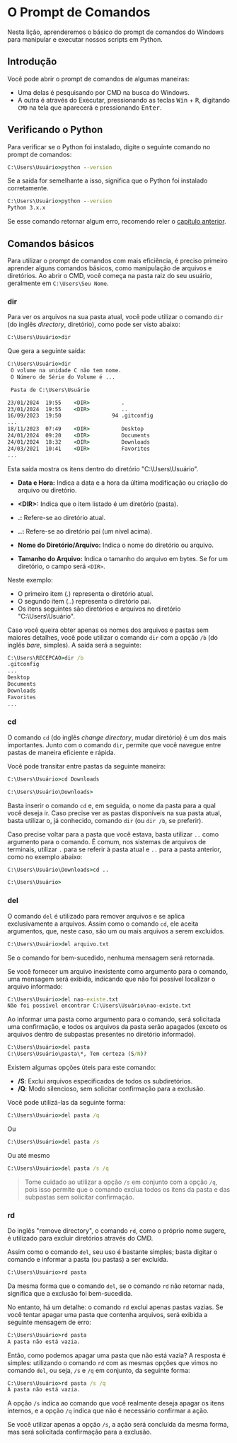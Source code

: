 # O Prompt de Comandos

Nesta lição, aprenderemos o básico do prompt de comandos do Windows para manipular e executar nossos scripts em Python.

## Introdução

Você pode abrir o prompt de comandos de algumas maneiras:

- Uma delas é pesquisando por CMD na busca do Windows.
- A outra é através do Executar, pressionando as teclas <kbd>Win</kbd> + <kbd>R</kbd>, digitando `CMD` na tela que aparecerá e pressionando <kbd>Enter</kbd>.

## Verificando o Python

Para verificar se o Python foi instalado, digite o seguinte comando no prompt de comandos:

```cmd
C:\Users\Usuário>python --version
```

Se a saída for semelhante a isso, significa que o Python foi instalado corretamente.

```cmd
C:\Users\Usuário>python --version
Python 3.x.x
```

Se esse comando retornar algum erro, recomendo reler o [capítulo anterior](01_Introduction.md).

## Comandos básicos

Para utilizar o prompt de comandos com mais eficiência, é preciso primeiro aprender alguns comandos básicos, como manipulação de arquivos e diretórios.
Ao abrir o CMD, você começa na pasta raiz do seu usuário, geralmente em `C:\Users\Seu Nome`.

### dir

Para ver os arquivos na sua pasta atual, você pode utilizar o comando `dir` (do inglês *directory*, diretório), como pode ser visto abaixo:

```cmd
C:\Users\Usuário>dir
```

Que gera a seguinte saída:

```cmd
C:\Users\Usuário>dir
 O volume na unidade C não tem nome.
 O Número de Série do Volume é ...

 Pasta de C:\Users\Usuário

23/01/2024  19:55    <DIR>          .
23/01/2024  19:55    <DIR>          ..
16/09/2023  19:50                94 .gitconfig
...
18/11/2023  07:49    <DIR>          Desktop
24/01/2024  09:20    <DIR>          Documents
24/01/2024  18:32    <DIR>          Downloads
24/03/2021  10:41    <DIR>          Favorites
...
```

Esta saída mostra os itens dentro do diretório "C:\Users\Usuário".

- **Data e Hora:** Indica a data e a hora da última modificação ou criação do arquivo ou diretório.

- **\<DIR\>:** Indica que o item listado é um diretório (pasta).

- **.:** Refere-se ao diretório atual.

- **..:** Refere-se ao diretório pai (um nível acima).

- **Nome do Diretório/Arquivo:** Indica o nome do diretório ou arquivo.

- **Tamanho do Arquivo:** Indica o tamanho do arquivo em bytes. Se for um diretório, o campo será `<DIR>`.

Neste exemplo:

- O primeiro item (.) representa o diretório atual.
- O segundo item (..) representa o diretório pai.
- Os itens seguintes são diretórios e arquivos no diretório "C:\Users\Usuário".

Caso você queira obter apenas os nomes dos arquivos e pastas sem maiores detalhes, você pode utilizar o comando `dir` com a opção `/b` (do inglês *bare*, simples). A saída será a seguinte:

```cmd
C:\Users\RECEPCAO>dir /b
.gitconfig
...
Desktop
Documents
Downloads
Favorites
...
```

### cd

O comando `cd` (do inglês *change directory*, mudar diretório) é um dos mais importantes. Junto com o comando `dir`, permite que você navegue entre pastas de maneira eficiente e rápida.

Você pode transitar entre pastas da seguinte maneira:

```cmd
C:\Users\Usuário>cd Downloads

C:\Users\Usuário\Downloads>
```

Basta inserir o comando `cd` e, em seguida, o nome da pasta para a qual você deseja ir. Caso precise ver as pastas disponíveis na sua pasta atual, basta utilizar o, já conhecido, comando `dir` (ou `dir /b`, se preferir).

Caso precise voltar para a pasta que você estava, basta utilizar `..` como argumento para o comando. É comum, nos sistemas de arquivos de terminais, utilizar `.` para se referir à pasta atual e `..` para a pasta anterior, como no exemplo abaixo:

```cmd
C:\Users\Usuário\Downloads>cd ..

C:\Users\Usuário>
```

### del

O comando `del` é utilizado para remover arquivos e se aplica exclusivamente a arquivos. Assim como o comando `cd`, ele aceita argumentos, que, neste caso, são um ou mais arquivos a serem excluídos.

```cmd
C:\Users\Usuário>del arquivo.txt
```

Se o comando for bem-sucedido, nenhuma mensagem será retornada.

Se você fornecer um arquivo inexistente como argumento para o comando, uma mensagem será exibida, indicando que não foi possível localizar o arquivo informado:

```cmd
C:\Users\Usuário>del nao-existe.txt
Não foi possível encontrar C:\Users\Usuário\nao-existe.txt
```

Ao informar uma pasta como argumento para o comando, será solicitada uma confirmação, e todos os arquivos da pasta serão apagados (exceto os arquivos dentro de subpastas presentes no diretório informado).

```cmd
C:\Users\Usuário>del pasta
C:\Users\Usuário\pasta\*, Tem certeza (S/N)? 
```

Existem algumas opções úteis para este comando:

- **/S**: Exclui arquivos especificados de todos os subdiretórios.
- **/Q**: Modo silencioso, sem solicitar confirmação para a exclusão.

Você pode utilizá-las da seguinte forma:

```cmd
C:\Users\Usuário>del pasta /q
```

Ou

```cmd
C:\Users\Usuário>del pasta /s
```

Ou até mesmo

```cmd
C:\Users\Usuário>del pasta /s /q
```

> Tome cuidado ao utilizar a opção `/s` em conjunto com a opção `/q`, pois isso permite que o comando exclua todos os itens da pasta e das subpastas sem solicitar confirmação.

### rd

Do inglês "remove directory", o comando `rd`, como o próprio nome sugere, é utilizado para excluir diretórios através do CMD.

Assim como o comando `del`, seu uso é bastante simples; basta digitar o comando e informar a pasta (ou pastas) a ser excluída.

```cmd
C:\Users\Usuário>rd pasta
```

Da mesma forma que o comando `del`, se o comando `rd` não retornar nada, significa que a exclusão foi bem-sucedida.

No entanto, há um detalhe: o comando `rd` exclui apenas pastas vazias. Se você tentar apagar uma pasta que contenha arquivos, será exibida a seguinte mensagem de erro:

```cmd
C:\Users\Usuário>rd pasta
A pasta não está vazia.
```

Então, como podemos apagar uma pasta que não está vazia? A resposta é simples: utilizando o comando `rd` com as mesmas opções que vimos no comando `del`, ou seja, `/s` e `/q` em conjunto, da seguinte forma:

```cmd
C:\Users\Usuário>rd pasta /s /q
A pasta não está vazia.
```

A opção `/s` indica ao comando que você realmente deseja apagar os itens internos, e a opção `/q` indica que não é necessário confirmar a ação.

Se você utilizar apenas a opção `/s`, a ação será concluída da mesma forma, mas será solicitada confirmação para a exclusão.
